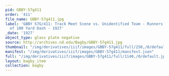 ```yaml
---
pid: GBBY-57g411
order: '411'
file_name: GBBY-57g411.jpg
label: 'GBBY 57G/411: Track Meet Scene vs. Unidentified Team - Runners at Finish Line
  of 100 Yard Dash - 1927'
_date: '1927'
object_type: glass plate negative
source: http://archives.nd.edu/Bagby/GBBY-57g411.jpg
thumbnail: "/img/derivatives/iiif/images/GBBY-57g411/full/250,/0/default.jpg"
manifest: "/img/derivatives/iiif/images/GBBY-57g411/manifest.json"
full: "/img/derivatives/iiif/images/GBBY-57g411/full/1140,/0/default.jpg"
layout: bagby_item
collection: bagby
---
```

